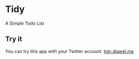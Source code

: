 # Tidy
A Simple Todo List

## Try it
You can try this app with your Twitter account.
[tidy.diawel.me](https://tidy.diawel.me/)